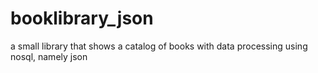 # booklibrary_json
a small library that shows a catalog of books with data processing using nosql, namely json

